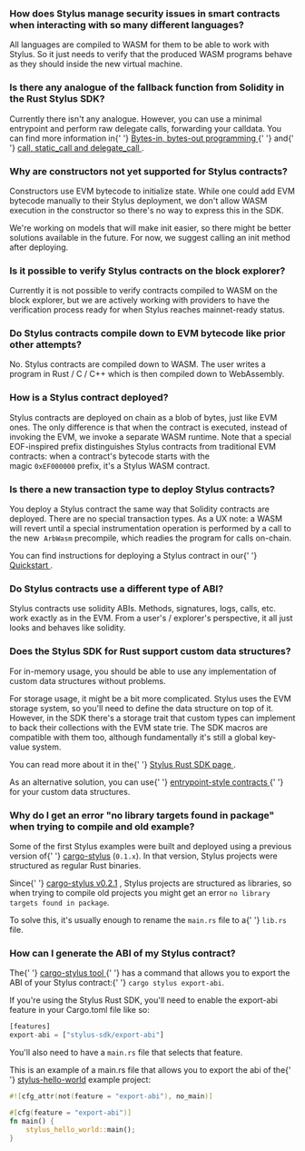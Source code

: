 ### How does Stylus manage security issues in smart contracts when interacting with so many different languages?

<p>
  All languages are compiled to WASM for them to be able to work with Stylus. So it just needs to
  verify that the produced WASM programs behave as they should inside the new virtual machine.
</p>

<p>

</p>

### Is there any analogue of the fallback function from Solidity in the Rust Stylus SDK?

<p>
  Currently there isn't any analogue. However, you can use a minimal entrypoint and perform raw
  delegate calls, forwarding your calldata. You can find more information in{' '}
  <a href="https://docs.arbitrum.io/stylus/reference/rust-sdk-guide#bytes-in-bytes-out-programming">
    Bytes-in, bytes-out programming
  </a>{' '}
  and{' '}
  <a href="https://docs.arbitrum.io/stylus/reference/rust-sdk-guide#call-static_call-and-delegate_call">
    call, static_call and delegate_call
  </a>
  .
</p>

<p>

</p>

### Why are constructors not yet supported for Stylus contracts?

<p>
  Constructors use EVM bytecode to initialize state. While one could add EVM bytecode manually to
  their Stylus deployment, we don't allow WASM execution in the constructor so there's no way to
  express this in the SDK.
</p>

<p>
  We're working on models that will make init easier, so there might be better solutions available
  in the future. For now, we suggest calling an init method after deploying.
</p>

<p>

</p>

### Is it possible to verify Stylus contracts on the block explorer?

<p>
  Currently it is not possible to verify contracts compiled to WASM on the block explorer, but we
  are actively working with providers to have the verification process ready for when Stylus reaches
  mainnet-ready status.
</p>

<p>

</p>

### Do Stylus contracts compile down to EVM bytecode like prior other attempts?

<p>
  No. Stylus contracts are compiled down to WASM. The user writes a program in Rust / C / C++ which
  is then compiled down to WebAssembly.
</p>

<p>

</p>

### How is a Stylus contract deployed?

<p>
  Stylus contracts are deployed on chain as a blob of bytes, just like EVM ones. The only difference
  is that when the contract is executed, instead of invoking the EVM, we invoke a separate WASM
  runtime. Note that a special EOF-inspired prefix distinguishes Stylus contracts from traditional
  EVM contracts: when a contract's bytecode starts with the magic <code>0xEF000000</code> prefix,
  it's a Stylus WASM contract.
</p>

<p>

</p>

### Is there a new transaction type to deploy Stylus contracts?

<p>
  You deploy a Stylus contract the same way that Solidity contracts are deployed. There are no
  special transaction types. As a UX note: a WASM will revert until a special instrumentation
  operation is performed by a call to the new  <code>ArbWasm</code> precompile, which readies the
  program for calls on-chain.
</p>

<p>
  You can find instructions for deploying a Stylus contract in our{' '}
  <a href="https://docs.arbitrum.io/stylus/stylus-quickstart#checking-your-stylus-project-is-valid">
    Quickstart
  </a>
  .
</p>

### Do Stylus contracts use a different type of ABI?

<p>
  Stylus contracts use solidity ABIs. Methods, signatures, logs, calls, etc. work exactly as in the
  EVM. From a user's / explorer's perspective, it all just looks and behaves like solidity.
</p>

<p>

</p>

### Does the Stylus SDK for Rust support custom data structures?

<p>
  For in-memory usage, you should be able to use any implementation of custom data structures
  without problems.
</p>

<p>
  For storage usage, it might be a bit more complicated. Stylus uses the EVM storage system, so
  you'll need to define the data structure on top of it. However, in the SDK there's a storage trait
  that custom types can implement to back their collections with the EVM state trie. The SDK macros
  are compatible with them too, although fundamentally it's still a global key-value system.
</p>

<p>
  You can read more about it in the{' '}
  <a href="https://docs.arbitrum.io/stylus/reference/rust-sdk-guide#storage">
    Stylus Rust SDK page
  </a>
  .
</p>

<p>
  As an alternative solution, you can use{' '}
  <a href="https://docs.arbitrum.io/stylus/reference/rust-sdk-guide#bytes-in-bytes-out-programming">
    entrypoint-style contracts
  </a>{' '}
  for your custom data structures.
</p>

<p>

</p>

<p>

</p>

### Why do I get an error "no library targets found in package" when trying to compile and old example?

<p>
  Some of the first Stylus examples were built and deployed using a previous version of{' '}
  <a href="https://github.com/OffchainLabs/cargo-stylus">cargo-stylus</a> (<code>0.1.x</code>). In
  that version, Stylus projects were structured as regular Rust binaries.
</p>

<p>
  Since{' '}
  <a href="https://github.com/OffchainLabs/cargo-stylus/releases/tag/v0.2.1">cargo-stylus v0.2.1</a>
  , Stylus projects are structured as libraries, so when trying to compile old projects you might
  get an error <code>no library targets found in package</code>.
</p>

<p>
  To solve this, it's usually enough to rename the <code>main.rs</code> file to a{' '}
  <code>lib.rs</code> file.
</p>

<p>

</p>

### How can I generate the ABI of my Stylus contract?

<p>
  The{' '}
  <a href="https://github.com/OffchainLabs/cargo-stylus/tree/main#exporting-solidity-abis">
    cargo-stylus tool
  </a>{' '}
  has a command that allows you to export the ABI of your Stylus contract:{' '}
  <code>cargo stylus export-abi</code>.
</p>

<p>
  If you're using the Stylus Rust SDK, you'll need to enable the export-abi feature in your
  Cargo.toml file like so:
</p>

```rust
[features]
export-abi = ["stylus-sdk/export-abi"]
```

<p>
  You'll also need to have a <code>main.rs</code> file that selects that feature.
</p>

<p>
  This is an example of a main.rs file that allows you to export the abi of the{' '}
  <a href="https://github.com/OffchainLabs/stylus-hello-world">stylus-hello-world</a> example
  project:
</p>

```rust
#![cfg_attr(not(feature = "export-abi"), no_main)]

#[cfg(feature = "export-abi")]
fn main() {
    stylus_hello_world::main();
}
```

<p>

</p>
